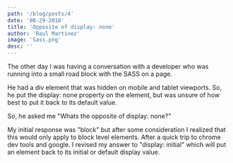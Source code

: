 ```yaml
---
path: '/blog/posts/4'
date: '08-29-2018'
title: 'Opposite of display: none'
author: 'Raul Martinez'
image: 'Sass.png'
desc: ''
---
```


The other day I was having a conversation with a developer who was running into a small road block with the SASS on a page.

He had a div element that was hidden on mobile and tablet viewports. So, he put the display: none property on the element, but was unsure of how best to put it back to its default value.

So, he asked me "Whats the opposite of display: none?"

My initial response was "block" but after some consideration I realized that this would only apply to block level elements. After a quick trip to chrome dev tools and google. I revised my answer to "display: initial" which will put an element back to its initial or default display value.
